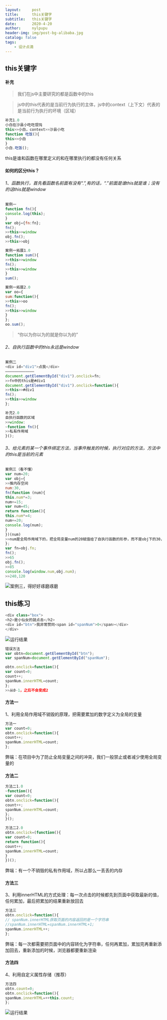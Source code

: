 ```yaml
---
layout:     post
title:      this关键字
subtitle:   this关键字
date:       2020-4-20
author:     nylpupu
header-img: img/post-bg-alibaba.jpg
catalog: false
tags:
    - 设计点滴
---
```


## this关键字
#### 补充
>我们在js中主要研究的都是函数中的this

>js中的this代表的是当前行为执行的主体，js中的context（上下文）代表的是当前行为执行的坏境（区域）

```javascript
补充1.0
小白在沙县小吃吃馄饨
this>>小白，context>>沙县小吃
function 吃饭(){
this>>小白
}
小白.吃饭();
```
this是谁和函数在哪里定义的和在哪里执行的都没有任何关系

#### 如何的区分this？
###### 1、函数执行，首先看函数名前面有没有“.”,有的话，“.”前面是谁this就是谁；没有的话this就是window

```javascript
案例一
function fn(){
console.log(this);
}
var obj={fn:fn};
fn();
>>this>>window
obj.fn();
>>this>>obj
```

```javascript
案例一拓展1.0
function sum(){
>>this>>window
fn();
>>this>>window
}
sum();
```

```javascript
案例一拓展2.0
var oo={
sum:function(){
>>this>>oo
fn();
>>this>>window
}
};
oo.sum();
```
>“你以为你以为的就是你以为的”

###### 2、自执行函数中的this永远是window

```javascript
案例二
<div id="div1">点我</div>
—————————————
document.getElementById("div1").onclick=fn;
>>fn中的this是#div1
document.getElementById("div1").onclick=function(){
>>this>>#div1
fn();
>>this>>window
};
```

```javascript
补充2.0
自执行函数的区域
>>window:
~function fn(){
>>私有作用域
}();
```
###### 3、给元素的某一个事件绑定方法，当事件触发的时候，执行对应的方法，方法中的this是当前的元素

```javascript
案例三（看不懂）
var num=20;
var obj={
>>推内存空间
num:30,
fn(function (num){
this.num*=3;
num+=15;
var num=45;
return function(){
this.num*=4;
num+=20;
console.log(num);
}
})(num)
>>num是全局作用域下的，把全局变量num的20赋值给了自执行函数的形参，而不是obj下的30，如果想是obj下的30，我们需要写obj.num
};
var fn=obj.fn;
fn();
>>65
obj.fn();
>>85
console.log(window.num,obj.num);
>>240,120
```
![案例三，得好好琢磨琢磨](https://img-blog.csdnimg.cn/2020041202203979.png?x-oss-process=image/watermark,type_ZmFuZ3poZW5naGVpdGk,shadow_10,text_aHR0cHM6Ly9ibG9nLmNzZG4ubmV0L3lpbGluZ3B1cHU=,size_16,color_FFFFFF,t_70)

## this练习

```javascript
<div class="box">
<h2>是小仙女的就点击</h2>
<div id="btn">我非常赞同<span id="spanNum">0</span></div>
</div>
```
![运行结果](https://img-blog.csdnimg.cn/20200412022208839.jpg)

```javascript
错误方法
var obtn=document.getElementById("btn");
var spanNum=document.getElementById("spanNum");

obtn.onclick=function(){
var count=0;
count++;
spanNum.innerHTML=count;
};
>>从0-1，之后不会变成2
```
#### 方法一
1、利用全局作用域不销毁的原理，把需要累加的数字定义为全局的变量

```javascript
方法一
var count=0;
obtn.onclick=function(){
count++;
spanNum.innerHTML=count;
};
```
弊端：在项目中为了防止全局变量之间的冲突，我们一般禁止或者减少使用全局变量的

####  方法二

```javascript
方法二1.0
~function(){
var count=0;
obtn.onclick=function(){
count++;
spanNum.innerHTML=count;
};
}();
```

```javascript
方法二2.0
obtn.onclick=(function(){
var count=0;
return function(){
count++;
spanNum.innerHTML=count;
}
})();
```
弊端：有一个不销毁的私有作用域，所以占那么一丢丢的内存

#### 方法三
3、利用innerHTML的方式处理：每一次点击的时候都先到页面中获取最新的值，任何累加，最后把累加的结果重新放回去

```javascript
方法三
obtn.onclick=function(){
// spanNum.innerHTML获取页面的内容返回的是一个字符串
//spanNum.innerHTML=spanNum.innerHTML+1;
spanNum.innerHTML++;
};
```
弊端：每一次都需要把页面中的内容转化为字符串，任何再累加，累加完再重新添加回去，重新添加的时候，浏览器都要重新渲染

#### 方法四
4、利用自定义属性存储（推荐）

```javascript
方法四
obtn.count=0;
obtn.onclick=function(){
spanNum.innerHTML=++this.count;
};
```
![运行结果](https://img-blog.csdnimg.cn/20200412022550774.png)
